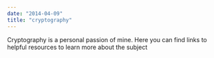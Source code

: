 ```yaml
---
date: "2014-04-09"
title: "cryptography"
---
```






Cryptography is a personal passion of mine. Here you can find links to helpful resources to learn more about the subject

